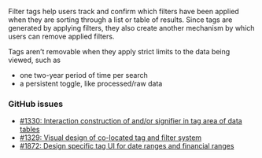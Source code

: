 Filter tags help users track and confirm which filters have been applied when they are sorting through a list or table of results. Since tags are generated by applying filters, they also create another mechanism by which users can remove applied filters.

Tags aren’t removable when they apply strict limits to the data being viewed, such as
- one two-year period of time per search
- a persistent toggle, like processed/raw data

### GitHub issues
 - [#1330: Interaction construction of and/or signifier in tag area of data tables](https://github.com/18F/openFEC-web-app/issues/1330)
 - [#1329: Visual design of co-located tag and filter system](https://github.com/18F/openFEC-web-app/issues/1329)
 - [#1872: Design specific tag UI for date ranges and financial ranges](https://github.com/fecgov/openFEC/issues/1872#issuecomment-241447101)
